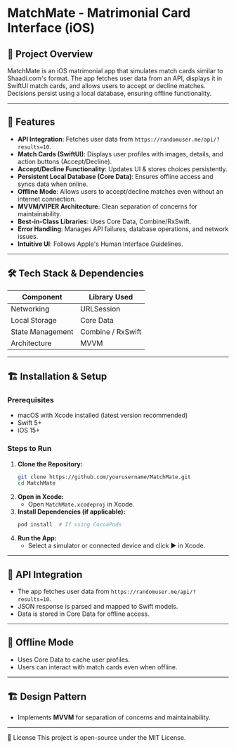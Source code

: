 # MatchMate - Matrimonial Card Interface (iOS)

## 📌 Project Overview
MatchMate is an iOS matrimonial app that simulates match cards similar to Shaadi.com's format. The app fetches user data from an API, displays it in SwiftUI match cards, and allows users to accept or decline matches. Decisions persist using a local database, ensuring offline functionality.

---

## 🚀 Features
- **API Integration**: Fetches user data from `https://randomuser.me/api/?results=10`.
- **Match Cards (SwiftUI)**: Displays user profiles with images, details, and action buttons (Accept/Decline).
- **Accept/Decline Functionality**: Updates UI & stores choices persistently.
- **Persistent Local Database (Core Data)**: Ensures offline access and syncs data when online.
- **Offline Mode**: Allows users to accept/decline matches even without an internet connection.
- **MVVM/VIPER Architecture**: Clean separation of concerns for maintainability.
- **Best-in-Class Libraries**: Uses Core Data, Combine/RxSwift.
- **Error Handling**: Manages API failures, database operations, and network issues.
- **Intuitive UI**: Follows Apple's Human Interface Guidelines.

---

## 🛠 Tech Stack & Dependencies
| Component      | Library Used |
|---------------|-------------|
| Networking    | URLSession |
| Local Storage | Core Data   |
| State Management | Combine / RxSwift |
| Architecture  | MVVM |

---

## 🏗 Installation & Setup
### Prerequisites
- macOS with Xcode installed (latest version recommended)
- Swift 5+
- iOS 15+

### Steps to Run
1. **Clone the Repository:**
   ```bash
   git clone https://github.com/yourusername/MatchMate.git
   cd MatchMate
   ```
2. **Open in Xcode:**
   - Open `MatchMate.xcodeproj` in Xcode.
3. **Install Dependencies (if applicable):**
   ```bash
   pod install  # If using CocoaPods
   ```
4. **Run the App:**
   - Select a simulator or connected device and click ▶️ in Xcode.

---

## 🔄 API Integration
- The app fetches user data from `https://randomuser.me/api/?results=10`.
- JSON response is parsed and mapped to Swift models.
- Data is stored in Core Data for offline access.

---

## 🔧 Offline Mode
- Uses Core Data to cache user profiles.
- Users can interact with match cards even when offline.

---

## 🏗 Design Pattern
- Implements **MVVM** for separation of concerns and maintainability.

---

📜 License
This project is open-source under the MIT License.



